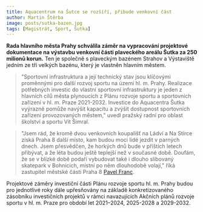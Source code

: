 ```yaml
---
title: Aquacentrum na Šutce se rozšíří, přibude venkovní část
author: Martin Štěrba
image: posts/sutka-bazen.jpg
tags: [Magistrát, Sport, Šutka]
---
```


**Rada hlavního města Prahy schválila záměr na vypracování projektové dokumentace na výstavbu venkovní části plaveckého areálu Šutka za 250 milionů korun.** Ten je společně s plaveckým bazénem Strahov a Výstaviště jedním ze tří velkých bazénu, který je vlastněn hlavním městem.
 
>"Sportovní infrastruktura a její technický stav jsou klíčovými proměnnými pro další rozvoj sportu na území hl. m. Prahy. Realizace potřebných investic do vlastní sportovní infrastruktury je jeden z hlavních cílů města plynoucích z Plánu rozvoje sportu a sportovních zařízení v hl. m. Praze 2021-2032. Investice do Aquacentra Šutka vyýrazně pomůže navýšit kapacitu a zvýšit dostupnost sportovních zařízení provozovaných městem," uvedl pražský radní pro oblast školství a sportu Vít Šimral.

>"Jsem rád, že kromě dvou venkovních koupališť na Ládví a Na Stírce získá Praha 8 další místo, kam budou moci lidé jezdit v parných dnech. Jsem přesvědčen, že horkých dnů bude v příštích letech přibývat, a že léta budou ještě teplejší než v současné době. Doufám, že se v blízké době podaří vybudovat také i dlouho slibovaný skatepark v Bohnicích, místní po něm dlouhodobě volají," říká zastupitel městské části Praha 8 [Pavel Franc](https://praha8.pirati.cz/lide/pavel-franc.html).

Projektové záměry investiční části Plánu rozvoje sportu hl. m. Prahy budou pro jednotlivé roky dále upřesňovány na základě konkretizovaného zásobníku investičních projektů v rámci navazujících Akčních plánů rozvoje sportu v hl. m. Praze pro období let 2021–2024, 2025-2028 a 2029-2032.
